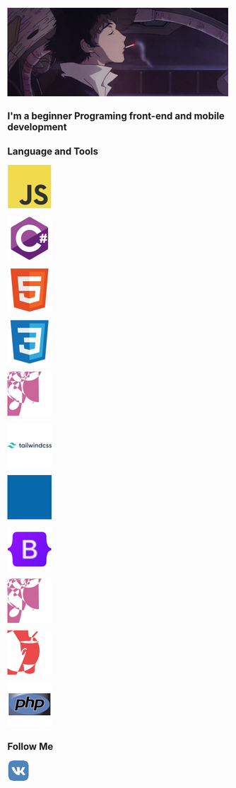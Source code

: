 [![Header](https://github.com/424Nkita-Csharsfta4/424Nkita-Csharsfta4/blob/main/424Nkita-Csharsfta4-main/assets/1.gif)](https://vk.com/php1234python)

## I'm a beginner Programing front-end  and mobile development

## Language and Tools
![JavaScript](https://github.com/424Nkita-Csharsfta4/424Nkita-Csharsfta4/blob/main/assets/javascript-original.svg)

![C#](https://github.com/424Nkita-Csharsfta4/424Nkita-Csharsfta4/blob/main/assets/csharp-original.svg)

![HTML5](https://github.com/424Nkita-Csharsfta4/424Nkita-Csharsfta4/blob/main/assets/html5-original.svg)

![CSS3](https://github.com/424Nkita-Csharsfta4/424Nkita-Csharsfta4/blob/main/assets/css3-original.svg)

![Scss](https://github.com/424Nkita-Csharsfta4/424Nkita-Csharsfta4/blob/main/assets/sass-original.svg)

![Tailwind](https://github.com/424Nkita-Csharsfta4/424Nkita-Csharsfta4/blob/main/assets/tailwindcss-original-wordmark.svg)

![Jqury](https://github.com/424Nkita-Csharsfta4/424Nkita-Csharsfta4/blob/main/assets/jquery-original.svg)

![Bootstrap](https://github.com/424Nkita-Csharsfta4/424Nkita-Csharsfta4/blob/main/assets/bootstrap-original.svg)

![Sass](https://github.com/424Nkita-Csharsfta4/424Nkita-Csharsfta4/blob/main/assets/sass-original.svg)

![Gulp](https://github.com/424Nkita-Csharsfta4/424Nkita-Csharsfta4/blob/main/assets/gulp-plain.svg)

![PHP](https://github.com/424Nkita-Csharsfta4/424Nkita-Csharsfta4/blob/main/assets/php-original.svg)

## Follow Me
![Vkontakte](https://github.com/424Nkita-Csharsfta4/424Nkita-Csharsfta4/blob/main/assets/vk-logo-transparent%20(1).png)
